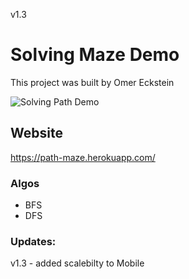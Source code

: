 v1.3
# Solving Maze Demo

This project was built by Omer Eckstein

![Solving Path Demo](https://i2.paste.pics/CJCMK.png?trs=475c231022680624d5590487b5db54382c3c1bd4cf6636753bc4d2d0f400a67e)


## Website

https://path-maze.herokuapp.com/

### Algos

* BFS
* DFS

### Updates:
v1.3 - added scalebilty to Mobile


